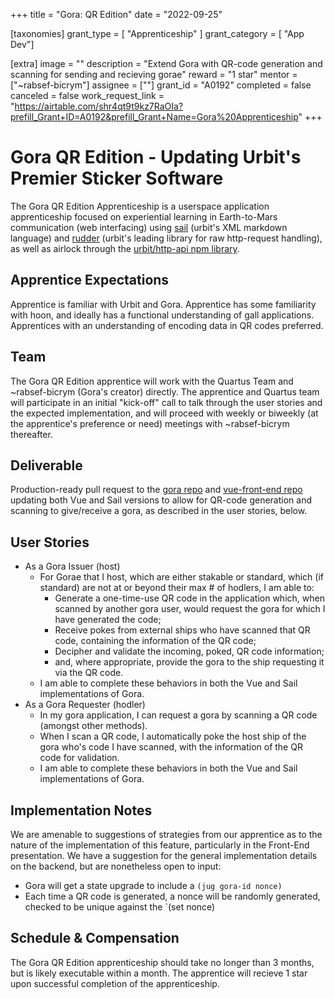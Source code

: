+++
title = "Gora: QR Edition" 
date = "2022-09-25"

[taxonomies]
grant_type = [ "Apprenticeship" ]
grant_category = [ "App Dev"]

[extra]
image = ""
description = "Extend Gora with QR-code generation and scanning for sending and recieving gorae"
reward = "1 star"
mentor = ["~rabsef-bicrym"]
assignee = [""]
grant_id = "A0192"
completed = false
canceled = false
work_request_link = "https://airtable.com/shr4qt9t9kz7RaOIa?prefill_Grant+ID=A0192&prefill_Grant+Name=Gora%20Apprenticeship"
+++

# Gora QR Edition - Updating Urbit's Premier Sticker Software

The Gora QR Edition Apprenticeship is a userspace application apprenticeship focused on experiential learning in Earth-to-Mars communication (web interfacing) using [sail](https://developers.urbit.org/guides/additional/sail) (urbit's XML markdown language) and [rudder](https://github.com/Fang-/suite/blob/master/lib/rudder.hoon) (urbit's leading library for raw http-request handling), as well as airlock through the [urbit/http-api npm library](https://www.npmjs.com/package/@urbit/http-api).

## Apprentice Expectations
Apprentice is familiar with Urbit and Gora. Apprentice has some familiarity with hoon, and ideally has a functional understanding of gall applications. Apprentices with an understanding of encoding data in QR codes preferred. 

## Team

The Gora QR Edition apprentice will work with the Quartus Team and ~rabsef-bicrym (Gora's creator) directly. The apprentice and Quartus team will participate in an initial "kick-off" call to talk through the user stories and the expected implementation, and will proceed with weekly or biweekly (at the apprentice's preference or need) meetings with ~rabsef-bicrym thereafter.

## Deliverable

Production-ready pull request to the [gora repo](https://github.com/dalten-collective/gora) and [vue-front-end repo](https://github.com/dalten-collective/gora-frontend) updating both Vue and Sail versions to allow for QR-code generation and scanning to give/receive a gora, as described in the user stories, below.

## User Stories

* As a Gora Issuer (host)
    * For Gorae that I host, which are either stakable or standard, which (if standard) are not at or beyond their max # of hodlers, I am able to:
        * Generate a one-time-use QR code in the application which, when scanned by another gora user, would request the gora for which I have generated the code;
        * Receive pokes from external ships who have scanned that QR code, containing the information of the QR code;
        * Decipher and validate the incoming, poked, QR code information;
        * and, where appropriate, provide the gora to the ship requesting it via the QR code.
    * I am able to complete these behaviors in both the Vue and Sail implementations of Gora.
* As a Gora Requester (hodler)
    * In my gora application, I can request a gora by scanning a QR code (amongst other methods).
    * When I scan a QR code, I automatically poke the host ship of the gora who's code I have scanned, with the information of the QR code for validation.
    * I am able to complete these behaviors in both the Vue and Sail implementations of Gora.

## Implementation Notes

We are amenable to suggestions of strategies from our apprentice as to the nature of the implementation of this feature, particularly in the Front-End presentation. We have a suggestion for the general implementation details on the backend, but are nonetheless open to input:

- Gora will get a state upgrade to include a `(jug gora-id nonce)`
- Each time a QR code is generated, a nonce will be randomly generated, checked to be unique against the `(set nonce)

## Schedule & Compensation

The Gora QR Edition apprenticeship should take no longer than 3 months, but is likely executable within a month. The apprentice will recieve 1 star upon successful completion of the apprenticeship.